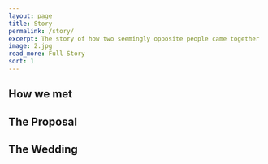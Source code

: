 ```yaml
---
layout: page
title: Story
permalink: /story/
excerpt: The story of how two seemingly opposite people came together
image: 2.jpg
read_more: Full Story
sort: 1
---
```


## How we met

<span class="image left"></span>

## The Proposal

## The Wedding